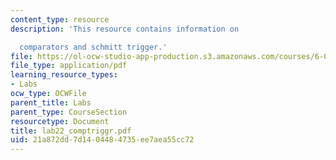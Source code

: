 ```yaml
---
content_type: resource
description: 'This resource contains information on

  comparators and schmitt trigger.'
file: https://ol-ocw-studio-app-production.s3.amazonaws.com/courses/6-071j-introduction-to-electronics-signals-and-measurement-spring-2006/21a872dd7d1404484735ee7aea55cc72_lab22_comptriggr.pdf
file_type: application/pdf
learning_resource_types:
- Labs
ocw_type: OCWFile
parent_title: Labs
parent_type: CourseSection
resourcetype: Document
title: lab22_comptriggr.pdf
uid: 21a872dd-7d14-0448-4735-ee7aea55cc72
---
```

